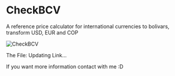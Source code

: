 # CheckBCV
A reference price calculator for international currencies to bolivars, transform USD, EUR and COP

![CheckBCV](https://user-images.githubusercontent.com/59421368/145105917-b11270cc-a94e-4ad7-a1cc-8fe13bb6d9f0.png)

The File: Updating Link...

If you want more information contact with me :D
